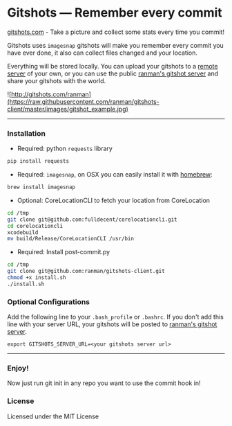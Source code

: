 # Gitshots — Remember every commit
[gitshots.com](http://gitshots.com) - Take a picture and collect some stats every time you commit! 

 Gitshots uses `imagesnap` gitshots will make you remember every commit you have ever done, it also can collect files changed and your location.

Everything will be stored locally. You can upload your gitshots to a [remote server](https://github.com/ranman/gitshots-server) of your own, or you can use the public [ranman's gitshot server](http://gitshots.ranman.org) and share your gitshots with the world.

![http://gitshots.com/ranman](https://raw.githubusercontent.com/ranman/gitshots-client/master/images/gitshot_example.jpg)

--------------------------

### Installation
* Required: python `requests` library
```bash
pip install requests
```
* Required: `imagesnap`, on OSX you can easily install it with [homebrew](http://mxcl.github.io/homebrew/):
```bash
brew install imagesnap
```
* Optional: CoreLocationCLI to fetch your location from CoreLocation 
```bash
cd /tmp
git clone git@github.com:fulldecent/corelocationcli.git
cd corelocationcli
xcodebuild
mv build/Release/CoreLocationCLI /usr/bin
```
* Required: Install post-commit.py 
```bash
cd /tmp
git clone git@github.com:ranman/gitshots-client.git
chmod +x install.sh
./install.sh
```

### Optional Configurations
Add the following line to your `.bash_profile` or `.bashrc`. If you don't add this line with your server URL, your gitshots will be posted to [ranman's gitshot server](http://gitshots.ranman.org).

    export GITSHOTS_SERVER_URL=<your gitshots server url>

--------------------------

### Enjoy!
Now just run git init in any repo you want to use the commit hook in!

### License
Licensed under the MIT License